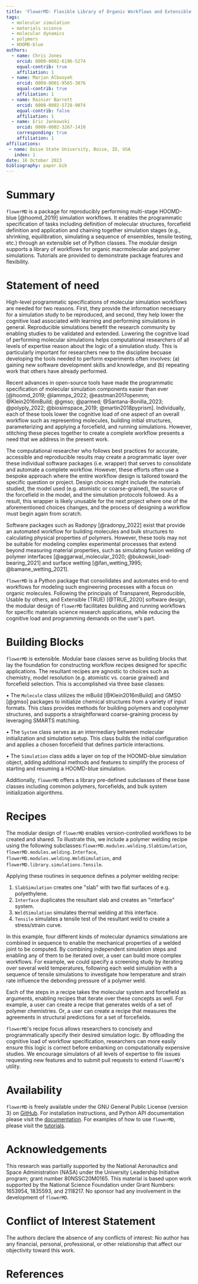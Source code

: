 ```yaml
---
title: 'FlowerMD: Flexible Library of Organic Workflows and Extensible Recipes for Molecular Dynamics'
tags:
  - molecular simulation
  - materials science
  - molecular dynamics
  - polymers
  - HOOMD-blue
authors:
  - name: Chris Jones
    orcid: 0000-0002-6196-5274
    equal-contrib: true
    affiliation: 1
  - name: Marjan Albooyeh
    orcid: 0009-0001-9565-3076
    equal-contrib: true
    affiliation: 1
  - name: Rainier Barrett
    orcid: 0000-0002-5728-9074
    equal-contrib: false
    affiliation: 1
  - name: Eric Jankowski
    orcid: 0000-0002-3267-1410
    corresponding: true
    affiliation: 1
affiliations:
 - name: Boise State University, Boise, ID, USA
   index: 1
date: 16 October 2023
bibliography: paper.bib
---
```

# Summary
`flowerMD` is a package for reproducibly performing multi-stage HOOMD-blue [@hoomd_2019]
simulation workflows. It enables the programmatic specification of tasks including
definition of molecular structures, forcefield definition and application and chaining
together simulation stages (e.g., shrinking, equilibration, simulating a sequence
of ensembles, tensile testing, etc.) through an extensible set of Python classes.
The modular design supports a library of workflows for organic
macrmolecular and polymer simulations. Tutorials are provided to demonstrate
package features and flexibility.


# Statement of need

High-level programmatic specifications of molecular simulation workflows are
needed for two reasons. First, they provide the information necessary for a
simulation study to be reproduced, and second, they help lower the cognitive
load associated with learning and performing simulations in general.
Reproducible simulations benefit the research community by enabling studies
to be validated and extended.
Lowering the cognitive load of performing molecular simulations helps
computational researchers of all levels of expertise reason about the logic
of a simulation study. This is particularly important for researchers new to
the discipline becuase developing the tools needed to perform experiments often
involves: (a) gaining new software development skills and knowledge, and
(b) repeating work that others have already performed.


Recent advances in open-source tools have made the programmatic specification of
molecular simulation components easier than ever
[@hoomd_2019; @lammps_2022; @eastman2017openmm; @Klein2016mBuild; @gmso; @parmed;
@Santana-Bonilla_2023; @polyply_2022; @biosimspace_2019; @martin2018pyprism].
Individually, each of these tools lower the cognitive load of one aspect of an
overall workflow such as representing molecules, building initial structures,
parameterizing and applying a forcefield, and running simulations.
However, stitching these pieces together to create a complete workflow presents
a need that we address in the present work.

The computational researcher who follows best practices for accurate,
accessible and reproducible results may create a programmatic layer over these
individual software packages (i.e. wrapper) that serves to consolidate and
automate a complete workflow. However, these efforts often use a bespoke approach
where the entire workflow design is tailored toward the specific question or
project. Design choices might include the materials studied, the model used
(e.g. atomistic or coarse-grained), the source of the forcefield in the model, and
the simulation protocols followed. As a result, this wrapper is likely unusable
for the next project where one of the aforementioned choices changes, and the
process of designing a workflow must begin again from scratch.

Software packages such as Radonpy [@radonpy_2022] exist that provide an automated
workflow for building molecules and bulk structures to calculating physical
properties of polymers. However, these tools may not be suitable for modeling complex
experimental processes that extend beyond measuring material properties, such as
simulating fusion welding of polymer interfaces
[@aggarwal_molecular_2020; @bukowski_load-bearing_2021] and surface wetting
[@fan_wetting_1995; @bamane_wetting_2021].

`flowerMD` is a Python package that consolidates and automates
end-to-end workflows for modeling such engineering processes with a focus on organic
molecules. Following the principals of Transparent, Reproducible, Usable by others,
and Extensible (TRUE) [@TRUE_2020] software design, the modular design of `flowerMD`
facilitates building and running workflows for specific materials science research
applications, while reducing the cognitive load and programming demands on the user's part.

# Building Blocks
`flowerMD` is extensible. Modular base classes serve as building blocks that lay the
foundation for constructing workflow recipes designed for specific applications.
The resultant recipes are agnostic to choices such as chemistry, model resolution
(e.g. atomistic vs. coarse grained) and forcefield selection.
This is accomplished via three base classes:

• The `Molecule` class utilizes the mBuild [@Klein2016mBuild] and GMSO [@gmso] packages to initialize chemical
structures from a variety of input formats. This class provides methods
for building polymers and copolymer structures, and supports a straightforward
coarse-graining process by leveraging SMARTS matching.

• The `System` class serves as an intermediary between molecular initialization
and simulation setup. This class builds the initial configuration and
applies a chosen forcefield that defines particle interactions.

• The `Simulation` class adds a layer on top of the HOOMD-blue simulation object,
adding additional methods and features to simplify the process of starting and
resuming a HOOMD-blue simulation.

Additionally, `flowerMD` offers a library pre-defined subclasses of these base classes
including common polymers, forcefields, and bulk system initialization algorithms.

# Recipes
The modular design of `flowerMD` enables version-controlled workflows to be created and shared. To illustrate this, we include a polymer welding recipe using the following subclasses:`flowerMD.modules.welding.SlabSimulation`, `flowerMD.modules.welding.Interface`, `flowerMD.modules.welding.WeldSimulation`,
and `flowerMD.library.simulations.Tensile`.

Applying these routines in sequence defines a polymer welding recipe:

1. `SlabSimulation` creates one "slab" with two flat surfaces of e.g. polyethylene.
2. `Interface` duplicates the resultant slab and creates an "interface" system.
3. `WeldSimulation` simulates thermal welding at this interface.
4. `Tensile` simulates a tensile test of the resultant weld to create a stress/strain curve.

In this example, four different kinds of molecular dynamics simulations are combined in sequence to enable the mechanical properties of a welded joint to be computed. By combining independent simulation steps and enabling any of them to be iterated over, a user can build more complex workflows. For example, we could specify a screening study by iterating over several weld temperatures, following each weld simulation with a sequence of tensile simulations to investigate how temperature and strain rate influence the debonding pressure of a polymer weld. 

Each of the steps in a recipe takes the molecular system and forcefield as arguments, enabling recipes that iterate over these concepts as well. For example, a user can create a recipe that generates welds of a set of polymer chemistries. Or, a user can create a recipe that measures the agreements in structural predictions for a set of forcefields.

`flowerMD`'s recipe focus allows researchers to concisely and programmatically specify their desired simulation logic. By offloading the cognitive load of workflow specification, researchers can more easily ensure this logic is correct before embarking on computationally expensive studies. We encourage simulators of all levels of expertise to file issues requesting new features and to submit pull requests to extend `flowerMD`'s utility.

# Availability
`flowerMD` is freely available under the GNU General Public License (version 3)
on [GitHub](https://github.com/cmelab/flowerMD). For installation instructions,
and Python API documentation
please visit the [documentation](https://flowermd.readthedocs.io/en/latest/).
For examples of how to use `flowerMD`,
please visit the [tutorials](https://github.com/cmelab/flowerMD/tree/main/tutorials).

# Acknowledgements
This research was partially supported by the National Aeronautics and Space
Administration (NASA) under the University Leadership Initiative program;
grant number 80NSSC20M0165.
This material is based upon work supported by the National Science Foundation
under Grant Numbers: 1653954, 1835593, and 2118217.
No sponsor had any involvement in the development of `flowerMD`.

# Conflict of Interest Statement
The authors declare the absence of any conflicts of interest: No author has any financial,
personal, professional, or other relationship that affect our objectivity toward this work.

# References
